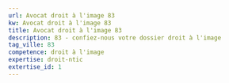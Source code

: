 ```yaml
---
url: Avocat droit à l'image 83
kw: Avocat droit à l'image 83
title: Avocat droit à l'image 83
description: 83 - confiez-nous votre dossier droit à l'image
tag_ville: 83
competence: droit à l'image
expertise: droit-ntic
extertise_id: 1
---
```

